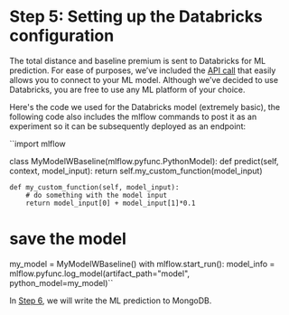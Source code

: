 # Step 5: Setting up the Databricks configuration 
The total distance and baseline premium is sent to Databricks for ML prediction. For ease of purposes, we’ve included the [API call](pipeline_unirest.js) that easily allows you to connect to your ML model. Although we’ve decided to use Databricks, you are free to use any ML platform of your choice. 

Here's the code we used for the Databricks model (extremely basic), the following code also includes the mlflow commands to post it as an experiment so it can be subsequently deployed as an endpoint:

``import mlflow

class MyModelWBaseline(mlflow.pyfunc.PythonModel):
    def predict(self, context, model_input):
        return self.my_custom_function(model_input)

    def my_custom_function(self, model_input):
        # do something with the model input
        return model_input[0] + model_input[1]*0.1
        
# save the model
my_model = MyModelWBaseline()
with mlflow.start_run():
    model_info = mlflow.pyfunc.log_model(artifact_path="model", python_model=my_model)``

In [Step 6](Prediction.md), we will write the ML prediction to MongoDB. 
